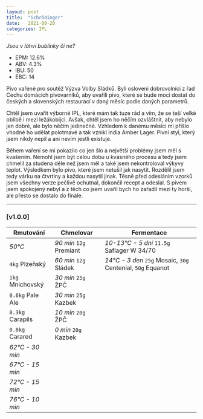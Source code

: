 ```yaml
---
layout: post
title:  "Schrödinger"
date:   2021-09-20
categories: IPL 
---
```


*Jsou v láhvi bublinky či ne?*

- EPM: 12.6% 
- ABV: 4.3%
- IBU: 50
- EBC: 14

Pivo vařené pro soutěž Výzva Volby Sládků. Byli osloveni dobrovolníci z řad Cechu domácích pivovarníků, aby uvařili pivo, které se bude moci dostat do českých a slovenských restaurací v daný měsíc podle daných parametrů.

Chtěl jsem uvařit výborné IPL, které mám tak tuze rád a vím, že se teší velké oblibě i mezi ležákobijci. Avšak, chtěl jsem ho něčím ozvláštnit, aby nebylo jen dobré, ale bylo něčím jedinečné. Vzhledem k danému měsíci mi přišlo vhodné ho udělat polotmavé a tak vznikl India Amber Lager. Pivní styl, který jsem nikdy nepil a ani nevím jestli existuje.

Během vaření se mi pokazilo co jen šlo a největší problémy jsem měl s kvašením. Nemohl jsem být celou dobu u kvasného procesu a tedy jsem chmelil za studena déle než jsem měl a také jsem nekontroloval výkyvy teplot. Výsledkem bylo pivo, které jsem netušil jak nasytit. Rozdělil jsem tedy várku na čtvrtiny a každou nasytil jinak. Těsně před odesláním vzorků jsem všechny verze pečlivě ochutnal, dokončil recept a odeslal. S pivem jsem spokojený nebyl a z těch co jsem uvařil bych ho zařadil mezi ty horší, ale přesto se dostalo do finále.

***

### [v1.0.0]

Rmutování          | Chmelovar             | Fermentace
---                | ---                   | ---
*50°C*             | *90 min* `12g` Premiant | *10-13°C - 5 dní* `11.5g` Saflager W 34/70
`4kg` Plzeňský   | *60 min* `12g` Sládek | *14°C - 3 den* `25g` Mosaic, `30g` Centenial, `50g` Equanot
`1kg` Mnichovský   | *30 min* `25g` ŽPČ    | 
`0.6kg` Pale Ale   | *30 min* `25g` Kazbek | 
`0.3kg` Carapils   | *10 min* `20g` ŽPČ    |
`0.8kg` Carared    | *0 min* `20g` Kazbek  |
*62°C - 30 min*    | |
*67°C - 15 min*    | |
*72°C - 15 min*    | |
*76°C - 10 min*    | |
